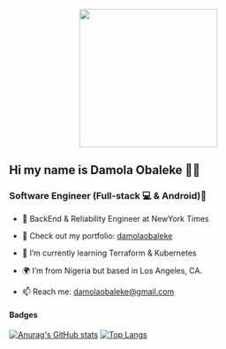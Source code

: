 <div id="header" align="center">
  <img src="https://thumbs.gfycat.com/EvilNextDevilfish-small.gif" width="250"/>
</div>

## Hi my name is Damola Obaleke 👋🏾


### Software Engineer (Full-stack 💻 & Android)📱

- 💼 BackEnd & Reliability Engineer at NewYork Times

- 🧠   Check out my portfolio: <a href="https://damolaobaleke.softroniiks.com">damolaobaleke<a/>
- 🌱 I’m currently learning Terraform & Kubernetes
- 🌍 I’m from Nigeria but based in Los Angeles, CA.
- 📫 Reach me: damolaobaleke@gmail.com 
  
#### Badges 
<!-- | Stats | Languages |
| --------------- | --------------- | -->
 [![Anurag's GitHub stats](https://github-readme-stats.vercel.app/api?username=damolaobaleke&count_private=true&bg_color=30,1b1464,1b1464,1b1466,0000&title_color=fff&text_color=fff)](https://github.com/anuraghazra/github-readme-stats)    [![Top Langs](https://github-readme-stats.vercel.app/api/top-langs/?username=damolaobaleke&layout=compact)](https://github.com/anuraghazra/github-readme-stats)
  
<!-- [![Readme Card](https://github-readme-stats.vercel.app/api/pin/?username=damolaobaleke&repo=afrowatch-backend)](https://github.com/anuraghazra/github-readme-stats) -->


  
 

